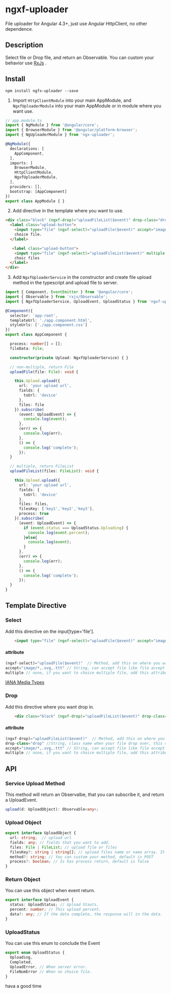 # ngxf-uploader

File uploader for Angular 4.3+, just use Angular HttpClient, no other dependence.

## Description

Select file or Drop file, and return an Observable. You can custom your behavior use [RxJs](https://github.com/Reactive-Extensions/RxJS) .

## Install

`npm install ngfx-uploader --save`

1. Import `HttpClientModule` into your main AppModule, and `NgxfUploaderModule` into your main AppModule or in module where you want use.
```ts
// app.module.ts
import { NgModule } from '@angular/core';
import { BrowserModule } from '@angular/platform-browser';
import { NgUploaderModule } from 'ngx-uploader';

@NgModule({
  declarations: [
    AppComponent,
  ],
  imports: [
    BrowserModule,
    HttpClientModule,
    NgxfUploaderModule,
  ],
  providers: [],
  bootstrap: [AppComponent]
})
export class AppModule { }
```
2. Add directive in the template where you want to use.
```html
<div class="block" (ngxf-drop)="uploadFileList($event)" drop-class="drop" multiple  accept="image/*,.svg" >
  <label class="upload-button">
    <input type="file" (ngxf-select)="uploadFile($event)" accept="image/*,.svg,.ttt" >
    choice file.
  </label>

   <label class="upload-button">
    <input type="file" (ngxf-select)="uploadFileList($event)" multiple accept="image/*,.mp3">
    choic files
  </label>
</div>

```

3. Add `NgxfUploaderService` in the constructor and create file upload method in the typescript and upload file to server.

```ts
import { Component, EventEmitter } from '@angular/core';
import { Observable } from 'rxjs/Observable';
import { NgxfUploaderService, UploadEvent, UploadStatus } from 'ngxf-uploader';

@Component({
  selector: 'app-root',
  templateUrl: './app.component.html',
  styleUrls: ['./app.component.css']
})
export class AppComponent {

  process: number[] = [];
  fileData: File;

  constructor(private Upload: NgxfUploaderService) { }

  // non-multiple, return File
  uploadFile(file: File): void {

    this.Upload.upload({
      url: 'your upload url',
      fields: {
        toUrl: 'device'
      },
      files: file
    }).subscribe(
      (event: UploadEvent) => {
        console.log(event);
      },
      (err) => {
        console.log(err);
      },
      () => {
        console.log('complete');
      });
  }

  // multiple, return FileList
  uploadFileList(files: FileList): void {

    this.Upload.upload({
      url: 'your upload url',
      fields: {
        toUrl: 'device'
      },
      files: files,      
      filesKey: ['key1','key2','key3'],
      process: true
    }).subscribe(
      (event: UploadEvent) => {
        if (event.status === UploadStatus.Uploading) {
          console.log(event.percent);
        }else{
          console.log(event);
        }
      },
      (err) => {
        console.log(err);
      },
      () => {
        console.log('complete');
      });
  }
}

```
## Template Directive

### Select
Add this directive on the input[type='file'].
```html
    <input type="file" (ngxf-select)="uploadFile($event)" accept="image/*,.svg,.ttt" multiple>
```
#### attribute
```ts
(ngxf-select)="uploadFile($event)"  // Method, add this on where you want to select file.
accept="image/*,.svg,.ttt" // String, can accept file like file accept 
multiple // none, if you want to choice multiple file, add this attribute
```

[IANA Media Types](https://www.iana.org/assignments/media-types/media-types.xhtml)


### Drop
Add this directive where you want drop in.
```html
    <div class="block" (ngxf-drop)="uploadFileList($event)" drop-class="drop" multiple accept="image/*,.svg" >Drop Area</div>
```
#### attribute
```ts
(ngxf-drop)="uploadFileList($event)"  // Method, add this on where you want to drop file in.
drop-class="drop" //String, class name when your file drop over, this class will append on element.
accept="image/*,.svg,.ttt" // String, can accept file like file accept 
multiple // none, if you want to choice multiple file, add this attribute
```


## API

### Service Upload Method
This method will return an Observalbe<any>, that you can subscribe it, and return a UploadEvent.
```ts
upload(d: UploadObject): Observable<any>;
```

### Upload Object
```ts
export interface UploadObject {
  url: string;  // upload url
  fields: any; // fields that you want to add.
  files: File | FileList; // upload file or files
  filesKey?: string | string[]; // upload files name or nama array. It will append to file in order.
  method?: string; // You can custom your method, default is POST
  process?: boolean; // Is has process return, default is false
}
```

### Return Object
You can use this object when event return.

```ts
export interface UploadEvent {
  status: UploadStatus; // Upload Stauts.
  percent: number; // This upload percent.
  data?: any; // If the data complete, the response will in the data.
}
```

### UploadStatus
You can use this enum to conclude the Event
```ts
export enum UploadStatus {
  Uploading,
  Completed,
  UploadError, // When server error.
  FileNumError // When no choice file.
}
```

hava a good time
